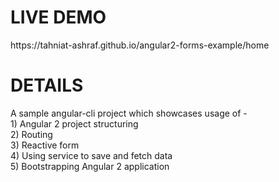 <h1>LIVE DEMO</h1>
https://tahniat-ashraf.github.io/angular2-forms-example/home <br/>

<h1>DETAILS</h1>
A sample angular-cli project which showcases usage of -<br/>
1) Angular 2 project structuring<br/>
2) Routing<br/>
3) Reactive form<br/>
4) Using service to save and fetch data<br/>
5) Bootstrapping Angular 2 application<br/><br/>
